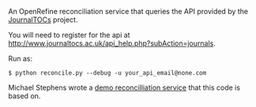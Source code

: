 An OpenRefine reconciliation service that queries the API provided by the [JournalTOCs](http://www.journaltocs.ac.uk/api_help.php?subAction=journals) project.

You will need to register for the api at http://www.journaltocs.ac.uk/api_help.php?subAction=journals.

Run as:
~~~~
$ python reconcile.py --debug -u your_api_email@none.com
~~~~

Michael Stephens wrote a [demo reconcilliation service](https://github.com/mikejs/reconcile-demo) that this code is based on.

